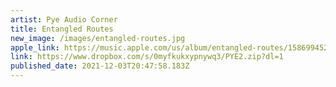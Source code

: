 ```yaml
---
artist: Pye Audio Corner
title: Entangled Routes
new_image: /images/entangled-routes.jpg
apple_link: https://music.apple.com/us/album/entangled-routes/1586994520
link: https://www.dropbox.com/s/0myfkukxypnywq3/PYE2.zip?dl=1
published_date: 2021-12-03T20:47:58.183Z
---
```

